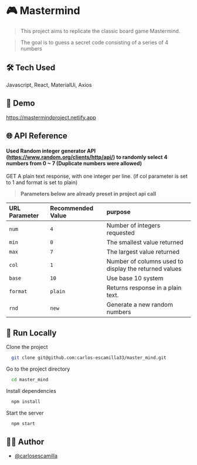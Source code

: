 
# 🎮 Mastermind

> This project aims to replicate the classic board game Mastermind.

> The goal is to guess a secret code consisting of a series of 4 numbers




## 🛠️ Tech Used

 Javascript, React, MaterialUi, Axios


## 🔗 Demo

https://mastermindproject.netlify.app


## 🌐 API Reference

#### Used Random integer generator API (https://www.random.org/clients/http/api/) to randomly select 4 numbers from 0 ~ 7 (Duplicate numbers were allowed)

GET A plain text response, with one integer per line. 
(if col parameter is set to 1 and format is set to plain)
>**Parameters below are already preset in project api call**
>
| URL Parameter | Recommended Value | purpose |
| :-------- | :------- | :------------------------- |
| `num` | `4` | Number of integers requested|
| `min` | `0` | The smallest value returned|
| `max` | `7` | The largest value returned |
| `col` | `1` | Number of columns used to display the returned values|
| `base` | `10` | Use base 10 system|
| `format` | `plain` | Returns response in a plain text.|
| `rnd` | `new` | Generate a new random numbers|


## 🚀 Run Locally

Clone the project

```bash
  git clone git@github.com:carlos-escamilla33/master_mind.git
```

Go to the project directory

```bash
  cd master_mind
```

Install dependencies

```bash
  npm install
```

Start the server

```bash
  npm start
```


## 🙋‍♂️ Author

- [@carlosescamilla](https://github.com/carlos-escamilla33)

